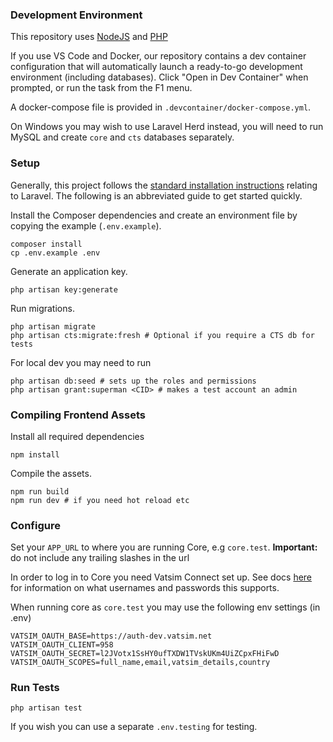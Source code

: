 ### Development Environment
This repository uses [NodeJS](https://github.com/VATSIM-UK/core/blob/main/package.json) and [PHP](https://github.com/VATSIM-UK/core/blob/main/composer.json)

If you use VS Code and Docker, our repository contains a dev container configuration that will 
automatically launch a ready-to-go development environment (including databases).
Click "Open in Dev Container" when prompted, or run the task from the F1 menu.

A docker-compose file is provided in `.devcontainer/docker-compose.yml`.

On Windows you may wish to use Laravel Herd instead, 
you will need to run MySQL and create `core` and `cts` databases separately.

### Setup
Generally, this project follows the [standard installation instructions](https://laravel.com/docs/installation)
relating to Laravel.
The following is an abbreviated guide to get started quickly.

Install the Composer dependencies and create an environment file by copying the example (`.env.example`).
```shell
composer install
cp .env.example .env
```

Generate an application key.
```shell
php artisan key:generate
```

Run migrations.

```shell
php artisan migrate
php artisan cts:migrate:fresh # Optional if you require a CTS db for tests
```

For local dev you may need to run
```shell
php artisan db:seed # sets up the roles and permissions
php artisan grant:superman <CID> # makes a test account an admin
```

### Compiling Frontend Assets
Install all required dependencies
```shell
npm install
```

Compile the assets.
```shell
npm run build
npm run dev # if you need hot reload etc
```

### Configure

Set your `APP_URL` to where you are running Core, e.g `core.test`. 
**Important:** do not include any trailing slashes in the url

In order to log in to Core you need Vatsim Connect set up. See docs [here](https://vatsim.dev/services/connect/sandbox)
for information on what usernames and passwords this supports.

When running core as `core.test` you may use the following env settings (in .env)

```
VATSIM_OAUTH_BASE=https://auth-dev.vatsim.net
VATSIM_OAUTH_CLIENT=958
VATSIM_OAUTH_SECRET=l2JVotx1SsHY0ufTXDW1TVskUKm4UiZCpxFHiFwD
VATSIM_OAUTH_SCOPES=full_name,email,vatsim_details,country
```


### Run Tests

```shell
php artisan test
```

If you wish you can use a separate `.env.testing` for testing.
